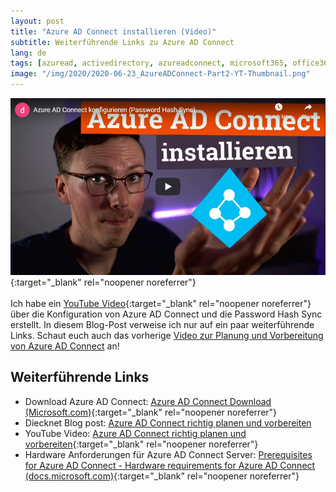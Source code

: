 ```yaml
---
layout: post
title: "Azure AD Connect installieren (Video)"
subtitle: Weiterführende Links zu Azure AD Connect
lang: de
tags: [azuread, activedirectory, azureadconnect, microsoft365, office365, hybrid, hybrididentity]
image: "/img/2020/2020-06-23_AzureADConnect-Part2-YT-Thumbnail.png"
---
```

[![Azure AD Connect installieren (YouTube)](/img/2020/2020-06-23_AzureADConnect-Part2-YT-Thumbnail.png "Azure AD Connect installieren (YouTube)")](https://www.youtube.com/watch?v=xQYsSngTSnU){:target="_blank" rel="noopener noreferrer"} <br /><br />
Ich habe ein [YouTube Video](https://www.youtube.com/watch?v=xQYsSngTSnU){:target="_blank" rel="noopener noreferrer"} über die Konfiguration von Azure AD Connect und die Password Hash Sync erstellt. In diesem Blog-Post verweise ich nur auf ein paar weiterführende Links. Schaut euch auch das vorherige [Video zur Planung und Vorbereitung von Azure AD Connect](2020-06-05-Azure-AD-Connect-Video.md) an!

## Weiterführende Links

- Download Azure AD Connect: [Azure AD Connect Download (Microsoft.com)](https://go.microsoft.com/fwlink/?LinkId=615771){:target="_blank" rel="noopener noreferrer"}
- Diecknet Blog post: [Azure AD Connect richtig planen und vorbereiten](2020-06-05-Azure-AD-Connect-Video.md)
- YouTube Video: [Azure AD Connect richtig planen und vorbereiten](https://www.youtube.com/watch?v=_feF0VPL2Ps){:target="_blank" rel="noopener noreferrer"}
- Hardware Anforderungen für Azure AD Connect Server: [Prerequisites for Azure AD Connect - Hardware requirements for Azure AD Connect (docs.microsoft.com)](https://docs.microsoft.com/en-us/azure/active-directory/hybrid/how-to-connect-install-prerequisites#hardware-requirements-for-azure-ad-connect){:target="_blank" rel="noopener noreferrer"}